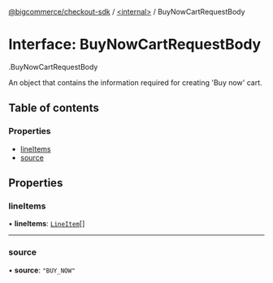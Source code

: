 [@bigcommerce/checkout-sdk](../README.md) / [<internal\>](../modules/internal_.md) / BuyNowCartRequestBody

# Interface: BuyNowCartRequestBody

[<internal>](../modules/internal_.md).BuyNowCartRequestBody

An object that contains the information required for creating 'Buy now' cart.

## Table of contents

### Properties

- [lineItems](internal_.BuyNowCartRequestBody.md#lineitems)
- [source](internal_.BuyNowCartRequestBody.md#source)

## Properties

### lineItems

• **lineItems**: [`LineItem`](internal_.LineItem.md)[]

___

### source

• **source**: ``"BUY_NOW"``
